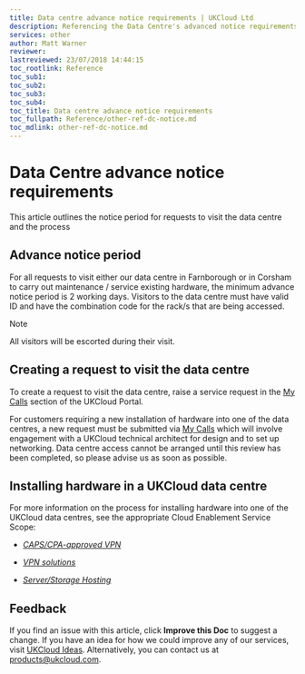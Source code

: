 ```yaml
---
title: Data centre advance notice requirements | UKCloud Ltd
description: Referencing the Data Centre's advanced notice requirements
services: other
author: Matt Warner
reviewer:
lastreviewed: 23/07/2018 14:44:15
toc_rootlink: Reference
toc_sub1: 
toc_sub2:
toc_sub3:
toc_sub4:
toc_title: Data centre advance notice requirements
toc_fullpath: Reference/other-ref-dc-notice.md
toc_mdlink: other-ref-dc-notice.md
---
```


# Data Centre advance notice requirements

This article outlines the notice period for requests to visit the data centre and the process

## Advance notice period

For all requests to visit either our data centre in Farnborough or in Corsham to carry out maintenance / service existing hardware, the minimum advance notice period is 2 working days. Visitors to the data centre must have valid ID and have the combination code for the rack/s that are being accessed.

> [!NOTE]
> All visitors will be escorted during their visit.

## Creating a request to visit the data centre

To create a request to visit the data centre, raise a service request in the [My Calls](https://portal.ukcloud.com/support/ivanti) section of the UKCloud Portal.

For customers requiring a new installation of hardware into one of the data centres, a new request must be submitted via [My Calls](https://portal.ukcloud.com/support/ivanti) which will involve engagement with a UKCloud technical architect for design and to set up networking. Data centre access cannot be arranged until this review has been completed, so please advise us as soon as possible.

## Installing hardware in a UKCloud data centre

For more information on the process for installing hardware into one of the UKCloud data centres, see the appropriate Cloud Enablement Service Scope:

- [*CAPS/CPA-approved VPN*](../enablement/enbl-sco-capscpa.md)

- [*VPN solutions*](../enablement/enbl-sco-vpn.md)

- [*Server/Storage Hosting*](../enablement/enbl-sco-hosting.md)

## Feedback

If you find an issue with this article, click **Improve this Doc** to suggest a change. If you have an idea for how we could improve any of our services, visit [UKCloud Ideas](https://ideas.ukcloud.com). Alternatively, you can contact us at <products@ukcloud.com>.
